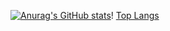 [![Anurag's GitHub stats](https://github-readme-stats.vercel.app/api?username=whatdidyouexpect&icons=true&theme=tokyonight)](https://github.com/anuraghazra/github-readme-stats)!
[Top Langs](https://github-readme-stats.vercel.app/api/top-langs/?username=whatdidyouexpect&hide_progress=true&icons=true&theme=tokyonight)
<!--
**WhatDidYouExpect/WhatDidYouExpect** is a ✨ _special_ ✨ repository because its `README.md` (this file) appears on your GitHub profile.

Here are some ideas to get you started:

- 🔭 I’m currently working on ...
- 🌱 I’m currently learning ...
- 👯 I’m looking to collaborate on ...
- 🤔 I’m looking for help with ...
- 💬 Ask me about ...
- 📫 How to reach me: ...
- 😄 Pronouns: ...
- ⚡ Fun fact: ...
-->
